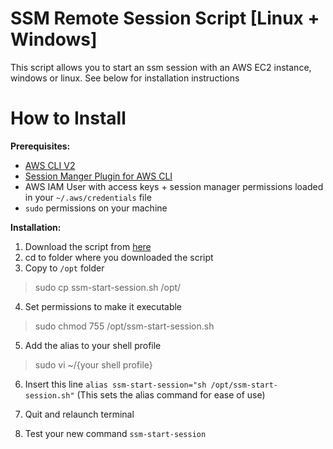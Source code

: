# SSM Remote Session Script [Linux + Windows]

This script allows you to start an ssm session with an AWS EC2 instance, windows or linux. See below for installation instructions

# How to Install

 **Prerequisites:**
 - [AWS CLI V2](https://docs.aws.amazon.com/cli/latest/userguide/getting-started-install.html)
 - [Session Manger Plugin for AWS CLI](https://docs.aws.amazon.com/systems-manager/latest/userguide/session-manager-working-with-install-plugin.html)
 -   AWS IAM User with access keys + session manager permissions loaded in your  `~/.aws/credentials`  file
 - `sudo` permissions on your machine

 **Installation:**

1. Download the script from [here](https://drive.google.com/file/d/1xS75lfu69RwJTbPZq5OHfCGOA3aPz-OJ/view?usp=sharing)
2. cd to folder where you downloaded the script
3. Copy to `/opt` folder
> sudo cp ssm-start-session.sh /opt/

4. Set permissions to make it executable

>sudo chmod 755 /opt/ssm-start-session.sh

5. Add the alias to your shell profile

>sudo vi ~/{your shell profile}

6. Insert this line `alias ssm-start-session="sh /opt/ssm-start-session.sh"`
		(This sets the alias command for ease of use)

7. Quit and relaunch terminal
8. Test your new command `ssm-start-session`

